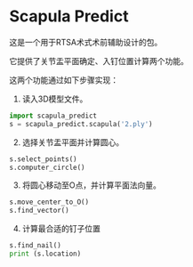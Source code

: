 # Scapula Predict

这是一个用于RTSA术式术前辅助设计的包。

它提供了关节盂平面确定、入钉位置计算两个功能。

这两个功能通过如下步骤实现：

1. 读入3D模型文件。
```python
import scapula_predict
s = scapula_predict.scapula('2.ply')
```
2. 选择关节盂平面并计算圆心。
```python
s.select_points()
s.computer_circle()
```
3. 将圆心移动至O点，并计算平面法向量。
```python
s.move_center_to_O()
s.find_vector()
```
4. 计算最合适的钉子位置
```python
s.find_nail()
print (s.location)
```